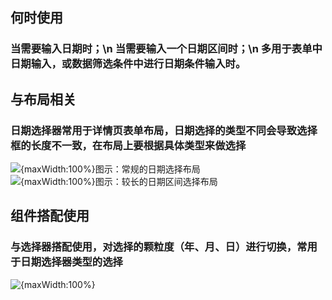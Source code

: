 ## 何时使用

### 当需要输入日期时；\n 当需要输入一个日期区间时；\n 多用于表单中日期输入，或数据筛选条件中进行日期条件输入时。

## 与布局相关

### 日期选择器常用于详情页表单布局，日期选择的类型不同会导致选择框的长度不一致，在布局上要根据具体类型来做选择

![{maxWidth:100%}图示：常规的日期选择布局](001)
![{maxWidth:100%}图示：较长的日期区间选择布局](002)

## 组件搭配使用

### 与选择器搭配使用，对选择的颗粒度（年、月、日）进行切换，常用于日期选择器类型的选择

![{maxWidth:100%}](003)
